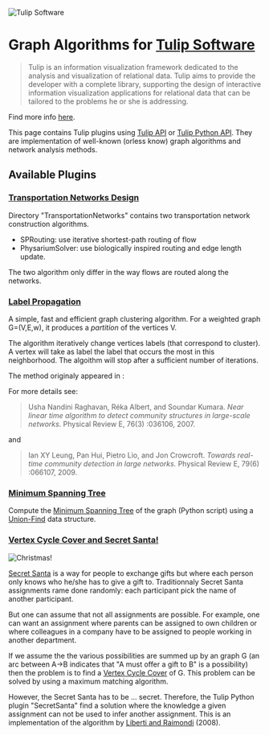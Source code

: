 ![Tulip Software](http://tulip.labri.fr/TulipDrupal/sites/default/files/logo_web.png)

# Graph Algorithms for [Tulip Software](http://tulip.labri.fr/TulipDrupal/)

> Tulip is an information visualization framework dedicated to the analysis and visualization of relational data. Tulip aims to provide the developer with a complete library, supporting the design of interactive information visualization applications for relational data that can be tailored to the problems he or she is addressing.

Find more info [here](http://tulip.labri.fr/TulipDrupal/).

This page contains Tulip plugins using [Tulip API](http://tulip.labri.fr/Documentation/current/doxygen/html/index.html) or [Tulip Python API](http://tulip.labri.fr/Documentation/current/tulip-python/html). They are implementation of well-known (orless know) graph algorithms and network analysis methods.

## Available Plugins

### [Transportation Networks Design](https://github.com/fqueyroi/tulip_plugins/tree/master/TransportationNetworks)

Directory "TransportationNetworks" contains two transportation network construction algorithms. 
- SPRouting: use iterative shortest-path routing of flow
- PhysariumSolver: use biologically inspired routing and edge length update.

The two algorithm only differ in the way flows are routed along the networks. 

### [Label Propagation](https://github.com/fqueyroi/tulip_plugins/tree/master/LabelPropagation)

A simple, fast and efficient graph clustering algorithm. For a weighted graph G=(V,E,w), it produces a *partition* of the vertices V. 

The algorithm iteratively change vertices labels (that correspond to cluster). A vertex will take as label the label that occurs the most in this neighborhood. The algoithm will stop after a sufficient number of iterations.

The method originaly appeared in :

For more details see:

>Usha Nandini Raghavan, Réka Albert, and Soundar Kumara. *Near linear time
algorithm to detect community structures in large-scale networks*. Physical Review
E, 76(3) :036106, 2007.

and 

>Ian XY Leung, Pan Hui, Pietro Lìo, and Jon Crowcroft. *Towards real-time community
detection in large networks.* Physical Review E, 79(6) :066107, 2009.


### [Minimum Spanning Tree](https://github.com/fqueyroi/tulip_plugins/tree/master/MinimumSpanningTree)

Compute the [Minimum Spanning Tree](https://en.wikipedia.org/wiki/Minimum_spanning_tree) of the graph (Python script) using a [Union-Find](https://en.wikipedia.org/wiki/Kruskal%27s_algorithm) data structure. 

### [Vertex Cycle Cover and Secret Santa!](https://github.com/fqueyroi/tulip_plugins/tree/master/VertexCycleCover)

![Christmas!](https://cdn.pixabay.com/photo/2013/07/13/13/58/holly-161840_960_720.png)

[Secret Santa](https://en.wikipedia.org/wiki/Secret_Santa) is a way for people to exchange gifts but where each person only knows who he/she has to give a gift to. Traditionnaly Secret Santa assignments rame done randomly: each participant pick the name of another participant. 

But one can assume that not all assignments are possible. For example, one can want an assignment where parents can be assigned to own children or where colleagues in a company have to be assigned to people working in another department. 

If we assume the the various possibilities are summed up by an graph G (an arc between A->B indicates that "A must offer a gift to B" is a possibility) then the problem is to find a [Vertex Cycle Cover](https://en.wikipedia.org/wiki/Vertex_cycle_cover) of G. This problem can be solved by using a maximum matching algorithm.

However, the Secret Santa has to be ... secret. Therefore, the Tulip Python plugin "SecretSanta" find a solution where the knowledge a given assignment can not be used to infer another assignment. This is an implementation of the algorithm by [Liberti and Raimondi](https://link.springer.com/chapter/10.1007/978-3-540-68880-8_26) (2008).

